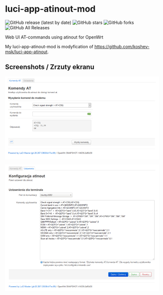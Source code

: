 # luci-app-atinout-mod
![GitHub release (latest by date)](https://img.shields.io/github/v/release/4IceG/luci-app-atinout-mod?style=flat-square)
![GitHub stars](https://img.shields.io/github/stars/4IceG/luci-app-atinout-mod?style=flat-square)
![GitHub forks](https://img.shields.io/github/forks/4IceG/luci-app-atinout-mod?style=flat-square)
![GitHub All Releases](https://img.shields.io/github/downloads/4IceG/luci-app-atinout-mod/total)

Web UI AT-commands using atinout for OpenWrt

My luci-app-atinout-mod is modyfication of https://github.com/koshev-msk/luci-app-atinout.

## Screenshots / Zrzuty ekranu

![](https://raw.githubusercontent.com/4IceG/luci-app-atinout-mod/main/sc/1.PNG)

![](https://raw.githubusercontent.com/4IceG/luci-app-atinout-mod/main/sc/2.PNG)
